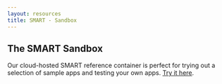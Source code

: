```yaml
---
layout: resources
title: SMART - Sandbox
---
```


## The SMART Sandbox

Our cloud-hosted SMART reference container is perfect for trying out a
selection of sample apps and testing your own apps. [Try it
here](http://sandbox.smartplatforms.org).
